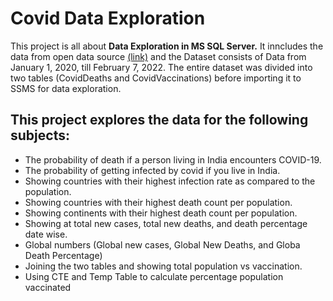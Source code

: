
# Covid Data Exploration
This project is all about **Data Exploration in MS SQL Server.** It inncludes the data from open data source [(link)](https://ourworldindata.org/covid-deaths) 
and the Dataset consists of Data from January 1, 2020, till February 7, 2022.
The entire dataset was divided into two tables (CovidDeaths and CovidVaccinations) before importing it to SSMS for data exploration.

## This project explores the data for the following subjects:
* The probability of death if a person living in India encounters COVID-19.
* The probability of getting infected by covid if you live in India.
* Showing countries with their highest infection rate as compared to the population.
* Showing countries with their highest death count per population.
* Showing continents with their highest death count per population.
* Showing at total new cases, total new deaths, and death percentage date wise.
* Global numbers (Global new cases, Global New Deaths, and Globa Death Percentage)
* Joining the two tables and showing total population vs vaccination.
* Using CTE and Temp Table to calculate percentage population vaccinated 
